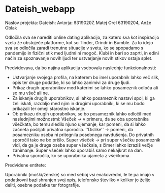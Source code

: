 # Dateish_webapp
Naslov projekta: Dateish:
Avtorja:
    63190207, Matej Orel
    63190204, Anže Oblak

Odločila sva se narediti online dating aplikacijo, za katero sva kot inspiracijo vzela že obstoječe platforme, kot so Tinder, Grindr in Bumble. Za to idejo sva se odločila zaradi trenutne situacije v svetu, ko se spopadamo s pandemijo in fizični stik med ljudmi ni mogoč. Klubi in bari so zaprti, in edini način za spoznavanje novih ljudi ter ustvarjanje novih stikov ostaja splet.

Predvidevava, da bo najina aplikacija vsebovala naslednje funkcionalnosti:

- Ustvarjanje svojega profila, na katerem bo imel uporabnik lahko več slik, opis ter druge podatke, ki so lahko zanimivi za druge ljudi.
- Prikaz drugih uporabnikov med katerimi se lahko posameznik odloča ali so mu všeč ali ne.
- Za iskanje drugih uporabnikov, si lahko posameznik nastavi spol, ki ga želi iskati, razdaljo med njim in drugimi uporabniki, ki se mu bodo prikazali ter omeji starostno iskanje.
- Ob prikazu drugih uporabnikov, se bo posameznik lahko odločil med naslednjimi možnostmi:
      Všeček -> v primeru, da se oba uporabnika všečkata, bo temu sledilo njuno ujemanje, kar pomeni, da si lahko začneta pošiljati privatna sporočila.
      ''Dislike'' -> pomeni, da posamezniku oseba ni pritegnila posebnega navdušenja. Do privatnih sporočil tako ne bo prišlo.
      Super všeček -> pri super všečku posameznik vidi, da ga je druga oseba super všečkala, s čimer lahko izraziš večje zanimanje. Super všeček lahko uporabiš samo nekajkrat na dan.
- Privatna sporočila, ko se uporabnika ujameta z všečkoma.
 

Predvidene entitete:

Uporabniki (moški/ženske) so med seboj vsi enakovredni, le te pa imajo v podatkovni bazi shranjen svoj opis, telefonsko številko v kolikor jo želijo deliti, osebne podatke ter fotografije.
